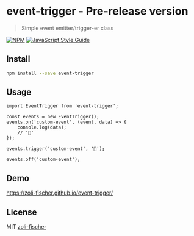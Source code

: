# event-trigger - Pre-release version
> Simple event emitter/trigger-er class

[![NPM](https://img.shields.io/npm/v/event-trigger.svg)](https://www.npmjs.com/package/event-trigger) [![JavaScript Style Guide](https://img.shields.io/badge/code_style-standard-brightgreen.svg)](https://standardjs.com)

## Install

```bash
npm install --save event-trigger
```

## Usage

```
import EventTrigger from 'event-trigger';
 
const events = new EventTrigger();
events.on('custom-event', (event, data) => {
    console.log(data);
    // '🍔'
});
 
events.trigger('custom-event', '🍔');

events.off('custom-event');
```

## Demo

https://zoli-fischer.github.io/event-trigger/

## License

MIT [zoli-fischer](https://github.com/zoli-fischer)
